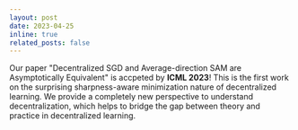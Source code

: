 ```yaml
---
layout: post
date: 2023-04-25
inline: true
related_posts: false
---
```


Our paper "Decentralized SGD and Average-direction SAM are Asymptotically Equivalent" is accpeted by **ICML 2023**! This is the first work on the surprising sharpness-aware minimization nature of decentralized learning. We provide a completely new perspective to understand decentralization, which helps to bridge the gap between theory and practice in decentralized learning.


